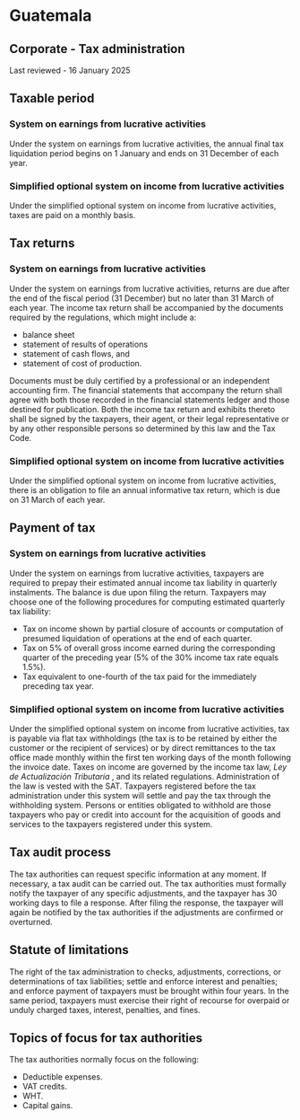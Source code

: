 # Guatemala
## Corporate - Tax administration
Last reviewed - 16 January 2025
## Taxable period
### System on earnings from lucrative activities
Under the system on earnings from lucrative activities, the annual final tax liquidation period begins on 1 January and ends on 31 December of each year.
### Simplified optional system on income from lucrative activities
Under the simplified optional system on income from lucrative activities, taxes are paid on a monthly basis.
## Tax returns
### System on earnings from lucrative activities
Under the system on earnings from lucrative activities, returns are due after the end of the fiscal period (31 December) but no later than 31 March of each year.
The income tax return shall be accompanied by the documents required by the regulations, which might include a:
  * balance sheet 
  * statement of results of operations 
  * statement of cash flows, and 
  * statement of cost of production. 


Documents must be duly certified by a professional or an independent accounting firm. The financial statements that accompany the return shall agree with both those recorded in the financial statements ledger and those destined for publication.
Both the income tax return and exhibits thereto shall be signed by the taxpayers, their agent, or their legal representative or by any other responsible persons so determined by this law and the Tax Code.
### Simplified optional system on income from lucrative activities
Under the simplified optional system on income from lucrative activities, there is an obligation to file an annual informative tax return, which is due on 31 March of each year.
## Payment of tax
### System on earnings from lucrative activities
Under the system on earnings from lucrative activities, taxpayers are required to prepay their estimated annual income tax liability in quarterly instalments. The balance is due upon filing the return.
Taxpayers may choose one of the following procedures for computing estimated quarterly tax liability:
  * Tax on income shown by partial closure of accounts or computation of presumed liquidation of operations at the end of each quarter. 
  * Tax on 5% of overall gross income earned during the corresponding quarter of the preceding year (5% of the 30% income tax rate equals 1.5%). 
  * Tax equivalent to one-fourth of the tax paid for the immediately preceding tax year. 


### Simplified optional system on income from lucrative activities
Under the simplified optional system on income from lucrative activities, tax is payable via flat tax withholdings (the tax is to be retained by either the customer or the recipient of services) or by direct remittances to the tax office made monthly within the first ten working days of the month following the invoice date.
Taxes on income are governed by the income tax law, _Ley de Actualización Tributaria_ , and its related regulations. Administration of the law is vested with the SAT.
Taxpayers registered before the tax administration under this system will settle and pay the tax through the withholding system. Persons or entities obligated to withhold are those taxpayers who pay or credit into account for the acquisition of goods and services to the taxpayers registered under this system.
## Tax audit process
The tax authorities can request specific information at any moment. If necessary, a tax audit can be carried out. The tax authorities must formally notify the taxpayer of any specific adjustments, and the taxpayer has 30 working days to file a response. After filing the response, the taxpayer will again be notified by the tax authorities if the adjustments are confirmed or overturned.
## Statute of limitations
The right of the tax administration to checks, adjustments, corrections, or determinations of tax liabilities; settle and enforce interest and penalties; and enforce payment of taxpayers must be brought within four years. In the same period, taxpayers must exercise their right of recourse for overpaid or unduly charged taxes, interest, penalties, and fines.
## Topics of focus for tax authorities
The tax authorities normally focus on the following:
  * Deductible expenses. 
  * VAT credits. 
  * WHT. 
  * Capital gains. 


